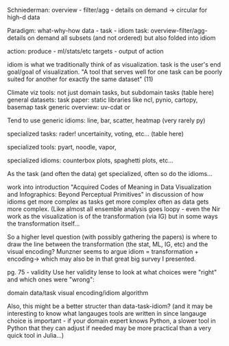 
Schniederman:
overview - filter/agg - details on demand -> circular for high-d data


Paradigm:
what-why-how
data - task - idiom
task: overview-filter/agg-details on demand all subsets (and not
ordered) but also folded into idiom

action: 
produce - ml/stats/etc
targets - output of action 

idiom is what we traditionally think of as visualization. task is the
user's end goal/goal of visualization. "A tool that serves well for
one task can be poorly suited for another for exactly the same
dataset" (11)

Climate viz tools: not just domain tasks, but subdomain tasks (table
here)
general datasets:
task paper: static libraries like ncl, pynio, cartopy, basemap
task generic overview: uv-cdat or 

Tend to use generic idioms:
line, bar, scatter, heatmap (very rarely py)

specialized tasks: rader! uncertainity, voting, etc... (table here)

specialized tools: pyart, noodle, vapor, 

specialized idioms: counterbox plots, spaghetti plots, etc...

As the task (and often the data) get specialized, often so do the
idioms...


work into introduction "Acquired Codes of Meaning in Data Visualization
and Infographics: Beyond Perceptual Primitives" in discussion of how
idioms get more complex as tasks get more complex often as data gets
more complex. (Like almost all ensemble analysis goes loopy - even the
Nir work as the visualization is of the transformation (via IG) but in
some ways the transformation itself...

So a higher level question (with possibly gathering the papers) is
where to draw the line between the transformation (the stat, ML, IG,
etc) and the visual encoding? Munzner seems to argue idiom =
transformation + encoding-> which may also be in that great big survey
I presented. 


pg. 75 - validity
Use her validity lense to look at what choices were "right" and which
ones were "wrong":

domain
data/task
visual encoding/idiom
algorithm

Also, this might be a better structer than data-task-idiom? (and it
may be interesting to know what langauges tools are written in since
langauge choice is important - if your domain expert knows Python, a
slower tool in Python that they can adjust if needed may be more
practical than a very quick tool in Julia...)